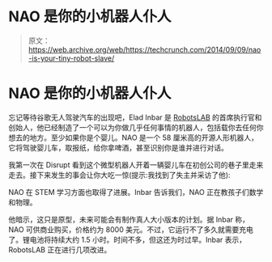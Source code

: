 # NAO 是你的小机器人仆人 

> 原文：<https://web.archive.org/web/https://techcrunch.com/2014/09/09/nao-is-your-tiny-robot-slave/>

# NAO 是你的小机器人仆人

忘记等待谷歌无人驾驶汽车的出现吧，Elad Inbar 是 [RobotsLAB](https://web.archive.org/web/20221002123344/http://www.robotslab.com/#gsc.tab=0) 的首席执行官和创始人，他已经制造了一个可以为你做几乎任何事情的机器人，包括载你去任何你想去的地方。至少如果你是个婴儿。NAO 是一个 58 厘米高的开源人形机器人，它将驾驶婴儿车，取报纸，给你拿啤酒，甚至识别你是谁并进行对话。

我第一次在 Disrupt 看到这个微型机器人开着一辆婴儿车在初创公司的巷子里走来走去。接下来发生的事会让你大吃一惊(提示:我找到了失主并采访了他):

NAO 在 STEM 学习方面也取得了进展。Inbar 告诉我们，NAO 正在教孩子们数学和物理。

他暗示，这只是原型，未来可能会有制作真人大小版本的计划。据 Inbar 称，NAO 可供商业购买，价格约为 8000 美元。不过，它运行不了多久就需要充电了。锂电池将持续大约 1.5 小时。时间不多，但这还为时过早。Inbar 表示，RobotsLAB 正在进行几项改进。